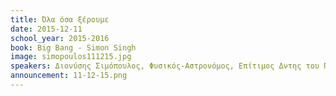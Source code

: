 ```yaml
---
title: Όλα όσα ξέρουμε
date: 2015-12-11
school_year: 2015-2016
book: Big Bang - Simon Singh
image: simopoulos111215.jpg
speakers: Διονύσης Σιμόπουλος, Φυσικός-Αστρονόμος, Eπίτιμος Δντης του Πλανηταρίου
announcement: 11-12-15.png 
---
```


